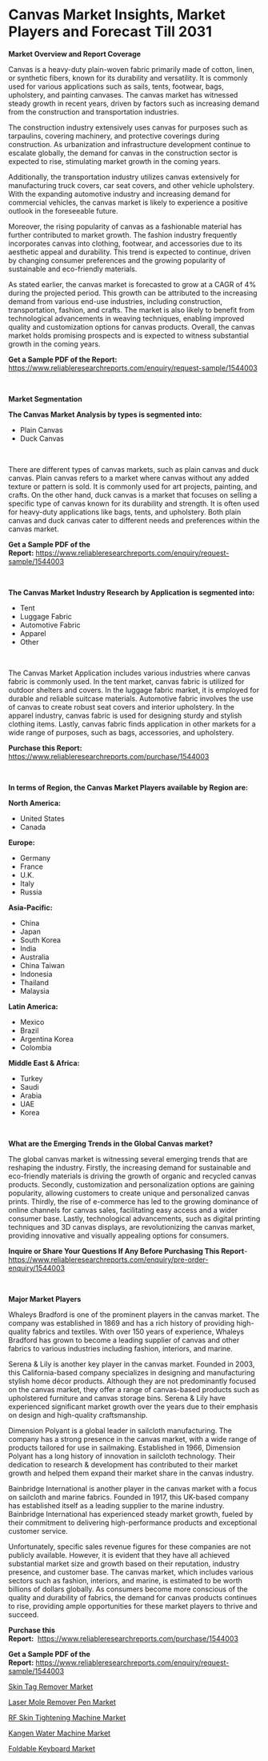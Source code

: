 <p><h1>Canvas Market Insights, Market Players and Forecast Till 2031</h1></p><p><strong>Market Overview and Report Coverage</strong></p>
<p><p>Canvas is a heavy-duty plain-woven fabric primarily made of cotton, linen, or synthetic fibers, known for its durability and versatility. It is commonly used for various applications such as sails, tents, footwear, bags, upholstery, and painting canvases. The canvas market has witnessed steady growth in recent years, driven by factors such as increasing demand from the construction and transportation industries.</p><p>The construction industry extensively uses canvas for purposes such as tarpaulins, covering machinery, and protective coverings during construction. As urbanization and infrastructure development continue to escalate globally, the demand for canvas in the construction sector is expected to rise, stimulating market growth in the coming years.</p><p>Additionally, the transportation industry utilizes canvas extensively for manufacturing truck covers, car seat covers, and other vehicle upholstery. With the expanding automotive industry and increasing demand for commercial vehicles, the canvas market is likely to experience a positive outlook in the foreseeable future.</p><p>Moreover, the rising popularity of canvas as a fashionable material has further contributed to market growth. The fashion industry frequently incorporates canvas into clothing, footwear, and accessories due to its aesthetic appeal and durability. This trend is expected to continue, driven by changing consumer preferences and the growing popularity of sustainable and eco-friendly materials.</p><p>As stated earlier, the canvas market is forecasted to grow at a CAGR of 4% during the projected period. This growth can be attributed to the increasing demand from various end-use industries, including construction, transportation, fashion, and crafts. The market is also likely to benefit from technological advancements in weaving techniques, enabling improved quality and customization options for canvas products. Overall, the canvas market holds promising prospects and is expected to witness substantial growth in the coming years.</p></p>
<p><strong>Get a Sample PDF of the Report:</strong> <a href="https://www.reliableresearchreports.com/enquiry/request-sample/1544003">https://www.reliableresearchreports.com/enquiry/request-sample/1544003</a></p>
<p>&nbsp;</p>
<p><strong>Market Segmentation</strong></p>
<p><strong>The Canvas Market Analysis by types is segmented into:</strong></p>
<p><ul><li>Plain Canvas</li><li>Duck Canvas</li></ul></p>
<p>&nbsp;</p>
<p><p>There are different types of canvas markets, such as plain canvas and duck canvas. Plain canvas refers to a market where canvas without any added texture or pattern is sold. It is commonly used for art projects, painting, and crafts. On the other hand, duck canvas is a market that focuses on selling a specific type of canvas known for its durability and strength. It is often used for heavy-duty applications like bags, tents, and upholstery. Both plain canvas and duck canvas cater to different needs and preferences within the canvas market.</p></p>
<p><strong>Get a Sample PDF of the Report:</strong>&nbsp;<a href="https://www.reliableresearchreports.com/enquiry/request-sample/1544003">https://www.reliableresearchreports.com/enquiry/request-sample/1544003</a></p>
<p>&nbsp;</p>
<p><strong>The Canvas Market Industry Research by Application is segmented into:</strong></p>
<p><ul><li>Tent</li><li>Luggage Fabric</li><li>Automotive Fabric</li><li>Apparel</li><li>Other</li></ul></p>
<p>&nbsp;</p>
<p><p>The Canvas Market Application includes various industries where canvas fabric is commonly used. In the tent market, canvas fabric is utilized for outdoor shelters and covers. In the luggage fabric market, it is employed for durable and reliable suitcase materials. Automotive fabric involves the use of canvas to create robust seat covers and interior upholstery. In the apparel industry, canvas fabric is used for designing sturdy and stylish clothing items. Lastly, canvas fabric finds application in other markets for a wide range of purposes, such as bags, accessories, and upholstery.</p></p>
<p><strong>Purchase this Report:</strong>&nbsp; <a href="https://www.reliableresearchreports.com/purchase/1544003">https://www.reliableresearchreports.com/purchase/1544003</a></p>
<p>&nbsp;</p>
<p><strong>In terms of Region, the Canvas Market Players available by Region are:</strong></p>
<p>
    <p> <strong> North America: </strong>
        <ul>
            <li>United States</li>
            <li>Canada</li>
        </ul>
        </p> 
    <p> <strong> Europe: </strong>
        <ul>
            <li>Germany</li>
            <li>France</li>
            <li>U.K.</li>
            <li>Italy</li>
            <li>Russia</li>
        </ul>
        </p> 
    <p> <strong> Asia-Pacific: </strong>
        <ul>
            <li>China</li>
            <li>Japan</li>
            <li>South Korea</li>
            <li>India</li>
            <li>Australia</li>
            <li>China Taiwan</li>
            <li>Indonesia</li>
            <li>Thailand</li>
            <li>Malaysia</li>
        </ul>
        </p> 
    <p> <strong> Latin America: </strong>
        <ul>
            <li>Mexico</li>
            <li>Brazil</li>
            <li>Argentina Korea</li>
            <li>Colombia</li>
        </ul>
        </p> 
    <p> <strong> Middle East & Africa: </strong>
        <ul>
            <li>Turkey</li>
            <li>Saudi</li>
            <li>Arabia</li>
            <li>UAE</li>
            <li>Korea</li>
        </ul>
    </p>
    </p>
<p>&nbsp;</p>
<p><strong>What are the Emerging Trends in the Global Canvas market?</strong></p>
<p><p>The global canvas market is witnessing several emerging trends that are reshaping the industry. Firstly, the increasing demand for sustainable and eco-friendly materials is driving the growth of organic and recycled canvas products. Secondly, customization and personalization options are gaining popularity, allowing customers to create unique and personalized canvas prints. Thirdly, the rise of e-commerce has led to the growing dominance of online channels for canvas sales, facilitating easy access and a wider consumer base. Lastly, technological advancements, such as digital printing techniques and 3D canvas displays, are revolutionizing the canvas market, providing innovative and visually appealing options for consumers.</p></p>
<p><strong>Inquire or Share Your Questions If Any Before Purchasing This Report</strong>- <a href="https://www.reliableresearchreports.com/enquiry/pre-order-enquiry/1544003">https://www.reliableresearchreports.com/enquiry/pre-order-enquiry/1544003</a></p>
<p>&nbsp;</p>
<p><strong>Major Market Players</strong></p>
<p><p>Whaleys Bradford is one of the prominent players in the canvas market. The company was established in 1869 and has a rich history of providing high-quality fabrics and textiles. With over 150 years of experience, Whaleys Bradford has grown to become a leading supplier of canvas and other fabrics to various industries including fashion, interiors, and marine.</p><p>Serena & Lily is another key player in the canvas market. Founded in 2003, this California-based company specializes in designing and manufacturing stylish home décor products. Although they are not predominantly focused on the canvas market, they offer a range of canvas-based products such as upholstered furniture and canvas storage bins. Serena & Lily have experienced significant market growth over the years due to their emphasis on design and high-quality craftsmanship.</p><p>Dimension Polyant is a global leader in sailcloth manufacturing. The company has a strong presence in the canvas market, with a wide range of products tailored for use in sailmaking. Established in 1966, Dimension Polyant has a long history of innovation in sailcloth technology. Their dedication to research & development has contributed to their market growth and helped them expand their market share in the canvas industry.</p><p>Bainbridge International is another player in the canvas market with a focus on sailcloth and marine fabrics. Founded in 1917, this UK-based company has established itself as a leading supplier to the marine industry. Bainbridge International has experienced steady market growth, fueled by their commitment to delivering high-performance products and exceptional customer service.</p><p>Unfortunately, specific sales revenue figures for these companies are not publicly available. However, it is evident that they have all achieved substantial market size and growth based on their reputation, industry presence, and customer base. The canvas market, which includes various sectors such as fashion, interiors, and marine, is estimated to be worth billions of dollars globally. As consumers become more conscious of the quality and durability of fabrics, the demand for canvas products continues to rise, providing ample opportunities for these market players to thrive and succeed.</p></p>
<p><strong>Purchase this Report:</strong>&nbsp;&nbsp;<a href="https://www.reliableresearchreports.com/purchase/1544003">https://www.reliableresearchreports.com/purchase/1544003</a></p>
<p></p>
<p><strong>Get a Sample PDF of the Report:</strong>&nbsp;<a href="https://www.reliableresearchreports.com/enquiry/request-sample/1544003">https://www.reliableresearchreports.com/enquiry/request-sample/1544003</a></p>
<p><p><a href="https://github.com/merzlyukov93/Market-Research-Report-List-2/blob/main/skin-tag-remover-market.md">Skin Tag Remover Market</a></p><p><a href="https://github.com/melchekhinf/Market-Research-Report-List-2/blob/main/laser-mole-remover-pen-market.md">Laser Mole Remover Pen Market</a></p><p><a href="https://github.com/sofyaavrova/Market-Research-Report-List-2/blob/main/rf-skin-tightening-machine-market.md">RF Skin Tightening Machine Market</a></p><p><a href="https://github.com/sndrkn/Market-Research-Report-List-2/blob/main/kangen-water-machine-market.md">Kangen Water Machine Market</a></p><p><a href="https://github.com/kholmovskayalyudmila/Market-Research-Report-List-2/blob/main/foldable-keyboard-market.md">Foldable Keyboard Market</a></p></p>